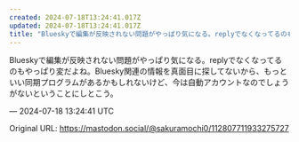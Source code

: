 ```yaml
---
created: 2024-07-18T13:24:41.017Z
updated: 2024-07-18T13:24:41.017Z
title: "Blueskyで編集が反映されない問題がやっぱり気になる。replyでなくなってるのもやっぱり変だよね。Bluesky関連の情報を真面目に探してないから、もっと[...]"
---
```


<p>Blueskyで編集が反映されない問題がやっぱり気になる。replyでなくなってるのもやっぱり変だよね。Bluesky関連の情報を真面目に探してないから、もっといい同期プログラムがあるかもしれないけど、今は自動アカウントなのでしょうがないということにしとこう。</p>

&mdash; 2024-07-18 13:24:41 UTC

Original URL: https://mastodon.social/@sakuramochi0/112807711933275727
